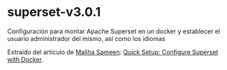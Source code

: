 # superset-v3.0.1
Configuración para montar Apache Superset en un docker y establecer el usuario administrador del mismo, así como los idiomas

Extraido del artículo de [Maliha Sameen](https://malihasameen.medium.com/): [Quick Setup: Configure Superset with Docker](https://medium.com/towards-data-engineering/quick-setup-configure-superset-with-docker-a5cca3992b28).
